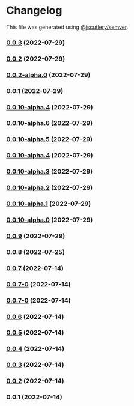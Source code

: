 # Changelog

This file was generated using [@jscutlery/semver](https://github.com/jscutlery/semver).

### [0.0.3](https://github.com/yurikrupnik/nx-go-playground/compare/my-lib-0.0.2...my-lib-0.0.3) (2022-07-29)

### [0.0.2](https://github.com/yurikrupnik/nx-go-playground/compare/my-lib-0.0.2-alpha.0...my-lib-0.0.2) (2022-07-29)

### [0.0.2-alpha.0](https://github.com/yurikrupnik/nx-go-playground/compare/my-lib-0.0.1...my-lib-0.0.2-alpha.0) (2022-07-29)

### 0.0.1 (2022-07-29)

### [0.0.10-alpha.4](https://github.com/yurikrupnik/nx-go-playground/compare/my-lib-0.0.10-alpha.3...my-lib-0.0.10-alpha.4) (2022-07-29)

### [0.0.10-alpha.6](https://github.com/yurikrupnik/nx-go-playground/compare/my-lib-0.0.10-alpha.5...my-lib-0.0.10-alpha.6) (2022-07-29)

### [0.0.10-alpha.5](https://github.com/yurikrupnik/nx-go-playground/compare/my-lib-0.0.10-alpha.4...my-lib-0.0.10-alpha.5) (2022-07-29)

### [0.0.10-alpha.4](https://github.com/yurikrupnik/nx-go-playground/compare/my-lib-0.0.10-alpha.3...my-lib-0.0.10-alpha.4) (2022-07-29)

### [0.0.10-alpha.3](https://github.com/yurikrupnik/nx-go-playground/compare/my-lib-0.0.10-alpha.2...my-lib-0.0.10-alpha.3) (2022-07-29)

### [0.0.10-alpha.2](https://github.com/yurikrupnik/nx-go-playground/compare/my-lib-0.0.10-alpha.1...my-lib-0.0.10-alpha.2) (2022-07-29)

### [0.0.10-alpha.1](https://github.com/yurikrupnik/nx-go-playground/compare/my-lib-0.0.10-alpha.0...my-lib-0.0.10-alpha.1) (2022-07-29)

### [0.0.10-alpha.0](https://github.com/yurikrupnik/nx-go-playground/compare/my-lib-0.0.9...my-lib-0.0.10-alpha.0) (2022-07-29)

### [0.0.9](https://github.com/yurikrupnik/nx-go-playground/compare/my-lib-0.0.8...my-lib-0.0.9) (2022-07-29)

### [0.0.8](https://github.com/yurikrupnik/nx-go-playground/compare/my-lib-0.0.7...my-lib-0.0.8) (2022-07-25)

### [0.0.7](https://github.com/yurikrupnik/nx-go-playground/compare/my-lib-0.0.7-0...my-lib-0.0.7) (2022-07-14)

### [0.0.7-0](https://github.com/yurikrupnik/nx-go-playground/compare/my-lib-0.0.6...my-lib-0.0.7-0) (2022-07-14)

### [0.0.7-0](https://github.com/yurikrupnik/nx-go-playground/compare/my-lib-0.0.6...my-lib-0.0.7-0) (2022-07-14)

### [0.0.6](https://github.com/yurikrupnik/nx-go-playground/compare/my-lib-0.0.5...my-lib-0.0.6) (2022-07-14)

### [0.0.5](https://github.com/yurikrupnik/nx-go-playground/compare/my-lib-0.0.4...my-lib-0.0.5) (2022-07-14)

### [0.0.4](https://github.com/yurikrupnik/nx-go-playground/compare/my-lib-0.0.3...my-lib-0.0.4) (2022-07-14)

### [0.0.3](https://github.com/yurikrupnik/nx-go-playground/compare/my-lib-0.0.2...my-lib-0.0.3) (2022-07-14)

### [0.0.2](https://github.com/yurikrupnik/nx-go-playground/compare/my-lib-0.0.1...my-lib-0.0.2) (2022-07-14)

### 0.0.1 (2022-07-14)
